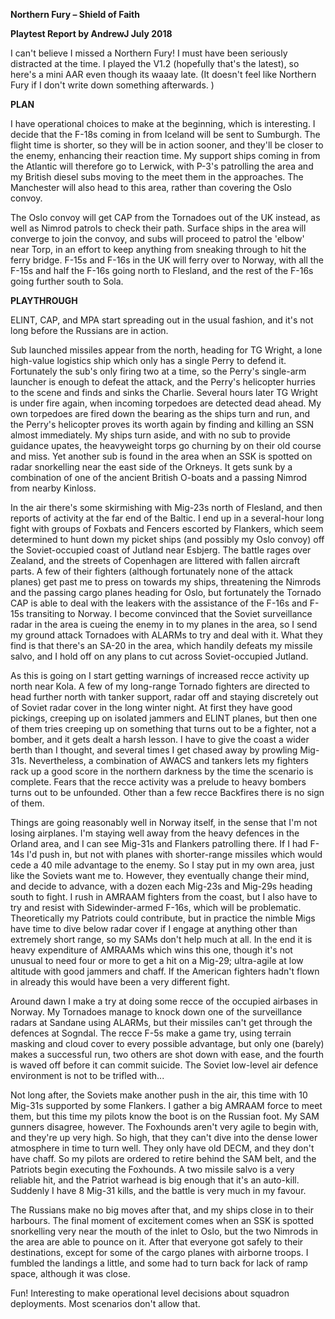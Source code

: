 **Northern Fury – Shield of Faith**

**<span class="underline">Playtest Report by AndrewJ July 2018</span>**

I can't believe I missed a Northern Fury\! I must have been seriously
distracted at the time. I played the V1.2 (hopefully that's the latest),
so here's a mini AAR even though its waaay late. (It doesn't feel like
Northern Fury if I don't write down something afterwards. )

**PLAN**

I have operational choices to make at the beginning, which is
interesting. I decide that the F-18s coming in from Iceland will be sent
to Sumburgh. The flight time is shorter, so they will be in action
sooner, and they'll be closer to the enemy, enhancing their reaction
time. My support ships coming in from the Atlantic will therefore go to
Lerwick, with P-3's patrolling the area and my British diesel subs
moving to the meet them in the approaches. The Manchester will also head
to this area, rather than covering the Oslo convoy.

The Oslo convoy will get CAP from the Tornadoes out of the UK instead,
as well as Nimrod patrols to check their path. Surface ships in the area
will converge to join the convoy, and subs will proceed to patrol the
'elbow' near Torp, in an effort to keep anything from sneaking through
to hit the ferry bridge. F-15s and F-16s in the UK will ferry over to
Norway, with all the F-15s and half the F-16s going north to Flesland,
and the rest of the F-16s going further south to Sola.

**PLAYTHROUGH**

ELINT, CAP, and MPA start spreading out in the usual fashion, and it's
not long before the Russians are in action.

Sub launched missiles appear from the north, heading for TG Wright, a
lone high-value logistics ship which only has a single Perry to defend
it. Fortunately the sub's only firing two at a time, so the Perry's
single-arm launcher is enough to defeat the attack, and the Perry's
helicopter hurries to the scene and finds and sinks the Charlie. Several
hours later TG Wright is under fire again, when incoming torpedoes are
detected dead ahead. My own torpedoes are fired down the bearing as the
ships turn and run, and the Perry's helicopter proves its worth again by
finding and killing an SSN almost immediately. My ships turn aside, and
with no sub to provide guidance upates, the heavyweight torps go
churning by on their old course and miss. Yet another sub is found in
the area when an SSK is spotted on radar snorkelling near the east side
of the Orkneys. It gets sunk by a combination of one of the ancient
British O-boats and a passing Nimrod from nearby Kinloss.

In the air there's some skirmishing with Mig-23s north of Flesland, and
then reports of activity at the far end of the Baltic. I end up in a
several-hour long fight with groups of Foxbats and Fencers escorted by
Flankers, which seem determined to hunt down my picket ships (and
possibly my Oslo convoy) off the Soviet-occupied coast of Jutland near
Esbjerg. The battle rages over Zealand, and the streets of Copenhagen
are littered with fallen aircraft parts. A few of their fighters
(although fortunately none of the attack planes) get past me to press on
towards my ships, threatening the Nimrods and the passing cargo planes
heading for Oslo, but fortunately the Tornado CAP is able to deal with
the leakers with the assistance of the F-16s and F-15s transiting to
Norway. I become convinced that the Soviet surveillance radar in the
area is cueing the enemy in to my planes in the area, so I send my
ground attack Tornadoes with ALARMs to try and deal with it. What they
find is that there's an SA-20 in the area, which handily defeats my
missile salvo, and I hold off on any plans to cut across Soviet-occupied
Jutland.

As this is going on I start getting warnings of increased recce activity
up north near Kola. A few of my long-range Tornado fighters are directed
to head further north with tanker support, radar off and staying
discretely out of Soviet radar cover in the long winter night. At first
they have good pickings, creeping up on isolated jammers and ELINT
planes, but then one of them tries creeping up on something that turns
out to be a fighter, not a bomber, and it gets dealt a harsh lesson. I
have to give the coast a wider berth than I thought, and several times I
get chased away by prowling Mig-31s. Nevertheless, a combination of
AWACS and tankers lets my fighters rack up a good score in the northern
darkness by the time the scenario is complete. Fears that the recce
activity was a prelude to heavy bombers turns out to be unfounded. Other
than a few recce Backfires there is no sign of them.

Things are going reasonably well in Norway itself, in the sense that I'm
not losing airplanes. I'm staying well away from the heavy defences in
the Orland area, and I can see Mig-31s and Flankers patrolling there. If
I had F-14s I'd push in, but not with planes with shorter-range missiles
which would cede a 40 mile advantage to the enemy. So I stay put in my
own area, just like the Soviets want me to. However, they eventually
change their mind, and decide to advance, with a dozen each Mig-23s and
Mig-29s heading south to fight. I rush in AMRAAM fighters from the
coast, but I also have to try and resist with Sidewinder-armed F-16s,
which will be problematic. Theoretically my Patriots could contribute,
but in practice the nimble Migs have time to dive below radar cover if I
engage at anything other than extremely short range, so my SAMs don't
help much at all. In the end it is heavy expenditure of AMRAAMs which
wins this one, though it's not unusual to need four or more to get a hit
on a Mig-29; ultra-agile at low altitude with good jammers and chaff. If
the American fighters hadn't flown in already this would have been a
very different fight.

Around dawn I make a try at doing some recce of the occupied airbases in
Norway. My Tornadoes manage to knock down one of the surveillance radars
at Sandane using ALARMs, but their missiles can't get through the
defences at Sogndal. The recce F-5s make a game try, using terrain
masking and cloud cover to every possible advantage, but only one
(barely) makes a successful run, two others are shot down with ease, and
the fourth is waved off before it can commit suicide. The Soviet
low-level air defence environment is not to be trifled with...

Not long after, the Soviets make another push in the air, this time with
10 Mig-31s supported by some Flankers. I gather a big AMRAAM force to
meet them, but this time my pilots know the boot is on the Russian foot.
My SAM gunners disagree, however. The Foxhounds aren't very agile to
begin with, and they're up very high. So high, that they can't dive into
the dense lower atmosphere in time to turn well. They only have old
DECM, and they don't have chaff. So my pilots are ordered to retire
behind the SAM belt, and the Patriots begin executing the Foxhounds. A
two missile salvo is a very reliable hit, and the Patriot warhead is big
enough that it's an auto-kill. Suddenly I have 8 Mig-31 kills, and the
battle is very much in my favour.

The Russians make no big moves after that, and my ships close in to
their harbours. The final moment of excitement comes when an SSK is
spotted snorkelling very near the mouth of the inlet to Oslo, but the
two Nimrods in the area are able to pounce on it. After that everyone
got safely to their destinations, except for some of the cargo planes
with airborne troops. I fumbled the landings a little, and some had to
turn back for lack of ramp space, although it was close.

Fun\! Interesting to make operational level decisions about squadron
deployments. Most scenarios don't allow that.
